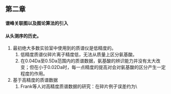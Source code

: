 ## 第二章

#### 谱峰关联图以及图论算法的引入

#### 从头测序的历史。

1. 最初绝大多数实验室中使用到的质谱仪是低精度的。
	1. 低精度质谱仪碎片离子精度低，无法从质量上区分氨基酸。
	2. 在0.04Da至0.5Da范围内的质谱数据，氨基酸的辨识能力并没有太大改变；但在小于0.02Da时，每一点精度的提高对会对氨基酸的区分产生一定程度的作用。
2. 基于高精度的质谱数据
	1. Frank等人对高精度质谱数据的研究：在碎片例子误差约为\